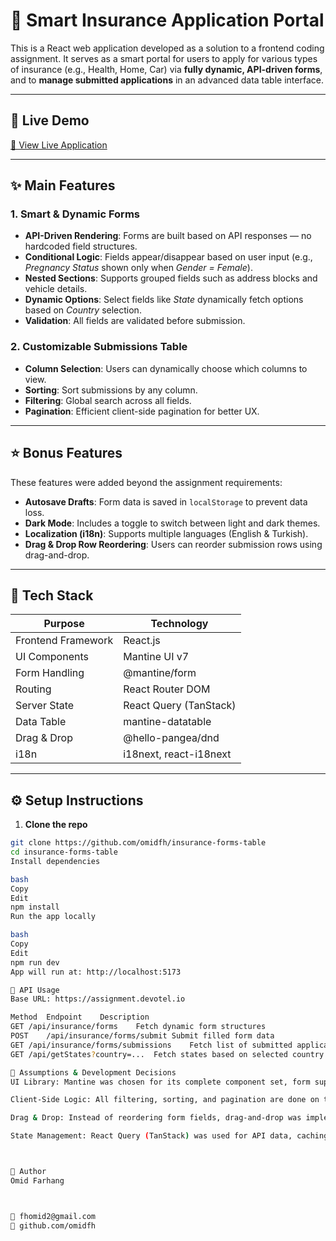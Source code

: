

# 🧾 Smart Insurance Application Portal

This is a React web application developed as a solution to a frontend coding assignment. It serves as a smart portal for users to apply for various types of insurance (e.g., Health, Home, Car) via **fully dynamic, API-driven forms**, and to **manage submitted applications** in an advanced data table interface.

---

## 🚀 Live Demo

[🔗 View Live Application]([[https://github.com/user-attachments/assets/b83d854e-e14b-4890-a359-25f381f14d8f](https://insurance-fors-table.netlify.app/](https://insurance-fors-table.netlify.app/)))

---

## ✨ Main Features

### 1. Smart & Dynamic Forms
- **API-Driven Rendering**: Forms are built based on API responses — no hardcoded field structures.
- **Conditional Logic**: Fields appear/disappear based on user input (e.g., *Pregnancy Status* shown only when *Gender = Female*).
- **Nested Sections**: Supports grouped fields such as address blocks and vehicle details.
- **Dynamic Options**: Select fields like *State* dynamically fetch options based on *Country* selection.
- **Validation**: All fields are validated before submission.

### 2. Customizable Submissions Table
- **Column Selection**: Users can dynamically choose which columns to view.
- **Sorting**: Sort submissions by any column.
- **Filtering**: Global search across all fields.
- **Pagination**: Efficient client-side pagination for better UX.

---

## ⭐ Bonus Features
These features were added beyond the assignment requirements:

- **Autosave Drafts**: Form data is saved in `localStorage` to prevent data loss.
- **Dark Mode**: Includes a toggle to switch between light and dark themes.
- **Localization (i18n)**: Supports multiple languages (English & Turkish).
- **Drag & Drop Row Reordering**: Users can reorder submission rows using drag-and-drop.

---

## 🧰 Tech Stack

| Purpose                 | Technology                 |
|------------------------|----------------------------|
| Frontend Framework     | React.js                   |
| UI Components          | Mantine UI v7              |
| Form Handling          | @mantine/form              |
| Routing                | React Router DOM           |
| Server State           | React Query (TanStack)     |
| Data Table             | mantine-datatable          |
| Drag & Drop            | @hello-pangea/dnd          |
| i18n                   | i18next, react-i18next     |

---

## ⚙️ Setup Instructions

1. **Clone the repo**  
```bash
git clone https://github.com/omidfh/insurance-forms-table
cd insurance-forms-table
Install dependencies

bash
Copy
Edit
npm install
Run the app locally

bash
Copy
Edit
npm run dev
App will run at: http://localhost:5173

🔌 API Usage
Base URL: https://assignment.devotel.io

Method	Endpoint	Description
GET	/api/insurance/forms	Fetch dynamic form structures
POST	/api/insurance/forms/submit	Submit filled form data
GET	/api/insurance/forms/submissions	Fetch list of submitted applications
GET	/api/getStates?country=...	Fetch states based on selected country

📝 Assumptions & Development Decisions
UI Library: Mantine was chosen for its complete component set, form support, and theme customizability.

Client-Side Logic: All filtering, sorting, and pagination are done on the client side for responsiveness.

Drag & Drop: Instead of reordering form fields, drag-and-drop was implemented for reordering submissions.

State Management: React Query (TanStack) was used for API data, caching, and background refetching.



👤 Author
Omid Farhang



📧 fhomid2@gmail.com
🐙 github.com/omidfh

